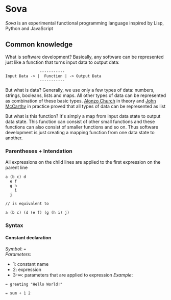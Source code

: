 # Sova

<i>Sova</i> is an experimental functional programming language inspired by Lisp, Python and JavaScript

## Common knowledge

What is software development? Basically, any software can be represented just like a function that turns input data to output data:
```
               -----------
Input Data -> |  Function | -> Output Data
               -----------
```

But what is data? Generally, we use only a few types of data: numbers, strings, booleans, lists and maps. All other types of data can be represented as combination of these basic types. [Alonzo Church](https://en.wikipedia.org/wiki/Alonzo_Church) in theory and <a href="https://en.wikipedia.org/wiki/John_McCarthy_(computer_scientist)">John McCarthy</a> in practice proved that all types of data can be represented as list

But what is this function? It's simply a map from input data state to output data state. This function can consist of other small functions and these functions can also consist of smaller functions and so on. Thus software development is just creating a mapping function from one data state to another.

### Parentheses + Intendation
All expressions on the child lines are applied to the first expression on the parent line
```
a (b c) d
  e f
  g h
    i
  j

// is equivalent to

a (b c) (d (e f) (g (h i) j)
```

### Syntax

#### Constant declaration

_Symbol_: `=` </br>
_Parameters_:
- 1: constant name
- 2: expression
- 3-∞: parameters that are applied to expression
_Example_:
```
= greeting "Hello World!"

= sum + 1 2
```
